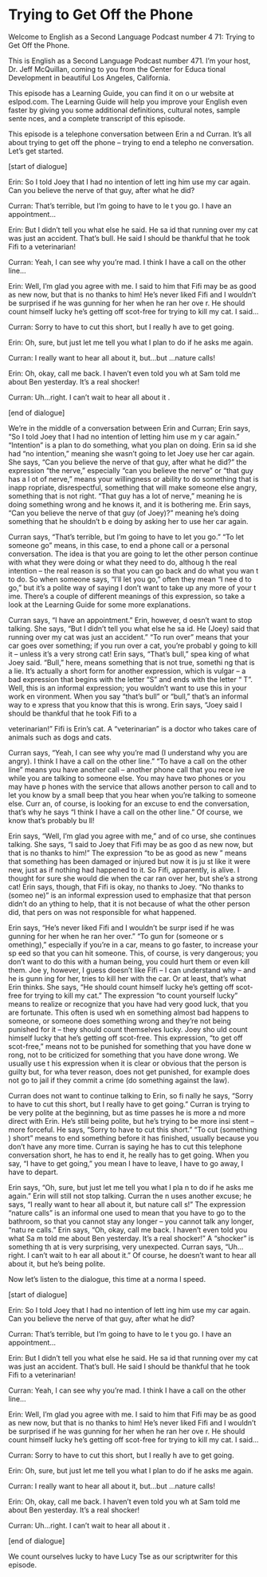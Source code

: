 # Trying to Get Off the Phone

Welcome to English as a Second Language Podcast number 4 71: Trying to Get Off the Phone.

This is English as a Second Language Podcast number 471.  I’m your host, Dr. Jeff McQuillan, coming to you from the Center for Educa tional Development in beautiful Los Angeles, California.

This episode has a Learning Guide, you can find it on o ur website at eslpod.com. The Learning Guide will help you improve your English even faster by giving you some additional definitions, cultural notes, sample sente nces, and a complete transcript of this episode.

This episode is a telephone conversation between Erin a nd Curran.  It’s all about trying to get off the phone – trying to end a telepho ne conversation.  Let’s get started.

[start of dialogue]

Erin:  So I told Joey that I had no intention of lett ing him use my car again.  Can you believe the nerve of that guy, after what he did?

Curran:  That’s terrible, but I’m going to have to le t you go.  I have an appointment…

Erin:  But I didn’t tell you what else he said.  He sa id that running over my cat was just an accident.  That’s bull.  He said I should be thankful that he took Fifi to a veterinarian!

Curran:  Yeah, I can see why you’re mad.  I think I have  a call on the other line…

Erin:  Well, I’m glad you agree with me.  I said to  him that Fifi may be as good as new now, but that is no thanks to him!  He’s never liked  Fifi and I wouldn’t be surprised if he was gunning for her when he ran her ove r.  He should count himself lucky he’s getting off scot-free for trying to kill my cat.  I said…

Curran:  Sorry to have to cut this short, but I really h ave to get going.

Erin:  Oh, sure, but just let me tell you what I plan to do if he asks me again.

Curran:  I really want to hear all about it, but…but …nature calls!

 Erin:  Oh, okay, call me back.  I haven’t even told you wh at Sam told me about Ben yesterday.  It’s a real shocker!

Curran:  Uh…right.  I can’t wait to hear all about it .

[end of dialogue]

We’re in the middle of a conversation between Erin and  Curran; Erin says, “So I told Joey that I had no intention of letting him use m y car again.”  “Intention” is a plan to do something, what you plan on doing.  Erin sa id she had “no intention,” meaning she wasn’t going to let Joey use her car again.   She says, “Can you believe the nerve of that guy, after what he did?”  the expression “the nerve,” especially “can you believe the nerve” or “that guy has a l ot of nerve,” means your willingness or ability to do something that is inapp ropriate, disrespectful, something that will make someone else angry, something that is not right.  “That guy has a lot of nerve,” meaning he is doing something wrong and he knows it, and it is bothering me.  Erin says, “Can you believe the nerve of that guy (of Joey)?” meaning he’s doing something that he shouldn’t b e doing by asking her to use her car again.

Curran says, “That’s terrible, but I’m going to have to  let you go.”  “To let someone go” means, in this case, to end a phone call or a  personal conversation.  The idea is that you are going to let the  other person continue with what they were doing or what they need to do, althoug h the real intention – the real reason is so that you can go back and do what you wan t to do.  So when someone says, “I’ll let you go,” often they mean “I nee d to go,” but it’s a polite way of saying I don’t want to take up any more of your t ime.  There’s a couple of different meanings of this expression, so take a look at the Learning Guide for some more explanations.

Curran says, “I have an appointment.”  Erin, however, d oesn’t want to stop talking.  She says, “But I didn’t tell you what else he sa id.  He (Joey) said that running over my cat was just an accident.”  “To run over” means that your car goes over something; if you run over a cat, you’re probabl y going to kill it – unless it’s a very strong cat!  Erin says, “That’s bull,” spea king of what Joey said. “Bull,” here, means something that is not true, somethi ng that is a lie.  It’s actually a short form for another expression, which is vulgar – a bad expression that begins with the letter “S” and ends with the letter “ T”.  Well, this is an informal expression; you wouldn’t want to use this in your work en vironment.  When you say “that’s bull” or “bull,” that’s an informal way to e xpress that you know that this is wrong.  Erin says, “Joey said I should be thankful that he took Fifi to a

 veterinarian!”  Fifi is Erin’s cat.  A “veterinarian” is a doctor who takes care of animals such as dogs and cats.

Curran says, “Yeah, I can see why you’re mad (I understand  why you are angry). I think I have a call on the other line.”  “To have a  call on the other line” means you have another call – another phone call that you rece ive while you are talking to someone else.  You may have two phones or you may have p hones with the service that allows another person to call and to let you know by a small beep that you hear when you’re talking to someone else.  Curr an, of course, is looking for an excuse to end the conversation, that’s why he says “I think I have a call on the other line.”  Of course, we know that’s probably bu ll!

Erin says, “Well, I’m glad you agree with me,” and of co urse, she continues talking.  She says, “I said to Joey that Fifi may be as goo d as new now, but that is no thanks to him!”  The expression “to be as good as new ” means that something has been damaged or injured but now it is ju st like it were new, just as if nothing had happened to it.  So Fifi, apparently,  is alive.  I thought for sure she would die when the car ran over her, but she’s a strong  cat!  Erin says, though, that Fifi is okay, no thanks to Joey.  “No thanks to (someo ne)” is an informal expression used to emphasize that that person didn’t do an ything to help, that it is not because of what the other person did, that pers on was not responsible for what happened.

Erin says, “He’s never liked Fifi and I wouldn’t be surpr ised if he was gunning for her when he ran her over.”  “To gun for (someone or s omething),” especially if you’re in a car, means to go faster, to increase your sp eed so that you can hit someone.  This, of course, is very dangerous; you don’t want  to do this with a human being, you could hurt them or even kill them.  Joe y, however, I guess doesn’t like Fifi – I can understand why – and he is gunn ing for her, tries to kill her with the car.  Or at least, that’s what Erin thinks.   She says, “He should count himself lucky he’s getting off scot-free for trying to kill my cat.”  The expression “to count yourself lucky” means to realize or recognize that  you have had very good luck, that you are fortunate.  This often is used wh en something almost bad happens to someone, or someone does something wrong and they’re not being punished for it – they should count themselves lucky.  Joey sho uld count himself lucky that he’s getting off scot-free.  This expression, “to get off scot-free,” means not to be punished for something that you have done w rong, not to be criticized for something that you have done wrong.  We usually use t his expression when it is clear or obvious that the person is guilty but, for wha tever reason, does not get punished, for example does not go to jail if they commit  a crime (do something against the law).

 Curran does not want to continue talking to Erin, so fi nally he says, “Sorry to have to cut this short, but I really have to get going.”  Curran is trying to be very polite at the beginning, but as time passes he is more a nd more direct with Erin. He’s still being polite, but he’s trying to be more insi stent – more forceful.  He says, “Sorry to have to cut this short.”  “To cut (something ) short” means to end something before it has finished, usually because you don’t  have any more time. Curran is saying he has to cut this telephone conversation  short, he has to end it, he really has to get going.  When you say, “I have to get  going,” you mean I have to leave, I have to go away, I have to depart.

Erin says, “Oh, sure, but just let me tell you what I pla n to do if he asks me again.”  Erin will still not stop talking.  Curran the n uses another excuse; he says, “I really want to hear all about it, but nature call s!”  The expression “nature calls” is an informal one used to mean that you have to go to the bathroom, so that you cannot stay any longer – you cannot talk any longer, “natu re calls.”  Erin says, “Oh, okay, call me back.  I haven’t even told you what Sa m told me about Ben yesterday.  It’s a real shocker!”  A “shocker” is something th at is very surprising, very unexpected.  Curran says, “Uh…right.  I can’t wait to h ear all about it.”  Of course, he doesn’t want to hear all about it, but he’s being polite.

Now let’s listen to the dialogue, this time at a norma l speed.

[start of dialogue]

Erin:  So I told Joey that I had no intention of lett ing him use my car again.  Can you believe the nerve of that guy, after what he did?

Curran:  That’s terrible, but I’m going to have to le t you go.  I have an appointment…

Erin:  But I didn’t tell you what else he said.  He sa id that running over my cat was just an accident.  That’s bull.  He said I should be thankful that he took Fifi to a veterinarian!

Curran:  Yeah, I can see why you’re mad.  I think I have  a call on the other line…

Erin:  Well, I’m glad you agree with me.  I said to  him that Fifi may be as good as new now, but that is no thanks to him!  He’s never liked  Fifi and I wouldn’t be surprised if he was gunning for her when he ran her ove r.  He should count himself lucky he’s getting off scot-free for trying to kill my cat.  I said…

Curran:  Sorry to have to cut this short, but I really h ave to get going.

 Erin:  Oh, sure, but just let me tell you what I plan to do if he asks me again.

Curran:  I really want to hear all about it, but…but …nature calls!

Erin:  Oh, okay, call me back.  I haven’t even told you wh at Sam told me about Ben yesterday.  It’s a real shocker!

Curran:  Uh…right.  I can’t wait to hear all about it .

[end of dialogue]

We count ourselves lucky to have Lucy Tse as our scriptwriter for  this episode.





